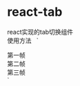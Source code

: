 # react-tab
react实现的tab切换组件  
使用方法  
`<TabsControl>
  <div name = "first">
	  第一帧
	</div>
	<div name = "second">
	  第二帧
	</div>
	<div name = "third">
	  第三帧
  </div>
</TabsControl>`
